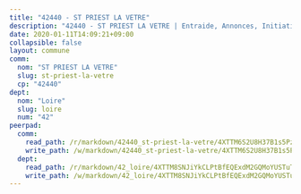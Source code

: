 ```yaml
---
title: "42440 - ST PRIEST LA VETRE"
description: "42440 - ST PRIEST LA VETRE | Entraide, Annonces, Initiatives"
date: 2020-01-11T14:09:21+09:00
collapsible: false
layout: commune
comm:
  nom: "ST PRIEST LA VETRE"
  slug: st-priest-la-vetre
  cp: "42440"
dept:
  nom: "Loire"
  slug: loire
  num: "42"
peerpad:
  comm:
    read_path: /r/markdown/42440_st-priest-la-vetre/4XTTM6S2U8H37B1s5PzLccDpTiKoHVd5erhVnKZ91TkvE5Sbu
    write_path: /w/markdown/42440_st-priest-la-vetre/4XTTM6S2U8H37B1s5PzLccDpTiKoHVd5erhVnKZ91TkvE5Sbu-K3TgUtQQh9iL8RTydyoc4r85gmS7ULcHCM9VxkJ5p4pVcg7JNzvBYCSap9x2ZrvTqy8mMNmxK5hrmubGbh9YxAFVaA9NU45rmcekbXn9SijVEjnSvAsdhynS8qsu16SdKxu9stzP
  dept:
    read_path: /r/markdown/42_loire/4XTTM8SNJiYkCLPtBfEQExdM2GQMoYUSTuTytLrQfQVaaYJeW
    write_path: /w/markdown/42_loire/4XTTM8SNJiYkCLPtBfEQExdM2GQMoYUSTuTytLrQfQVaaYJeW-K3TgUi5YJecchkttgL3M6Pu99u8hH2akRrHDb4XXZXATCvGiyzrNbe23fQbzNYiKWDR2re6vQN4Gxv5BQ2dayjGg1AqxtpHRtgi6cm74UeqjVtXM2ZJFa6mvBKTRc4s3X6tJYycN
---
```


